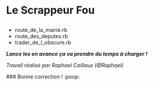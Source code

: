 # <p><strong>Le Scrappeur Fou</strong>
<ul>
<li>route_de_la_mairie.rb</li>
<li>route_des_deputes.rb</li>
<li>trader_de_l_obscure.rb</li>
</ul>
<p><strong><em>Lance les en avance ça va prendre du temps à charger !</em></strong></p>
<p><em>Travail réalisé par Raphael Caillaux (@Raphael)</em></p>
### Bonne correction ! :poop:
